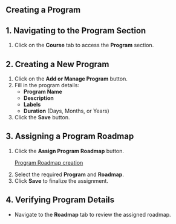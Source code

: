## **Creating a Program**  

## **1. Navigating to the Program Section**  
1. Click on the **Course** tab to access the **Program** section.  

## **2. Creating a New Program**  
1. Click on the **Add or Manage Program** button.  
2. Fill in the program details:  
   - **Program Name**  
   - **Description**  
   - **Labels**  
   - **Duration** (Days, Months, or Years)  
3. Click the **Save** button.  

## **3. Assigning a Program Roadmap**  
1. Click the **Assign Program Roadmap** button.
   <p><a href='/Home.md'>Program Roadmap creation</a></p>
3. Select the required **Program** and **Roadmap**.  
4. Click **Save** to finalize the assignment.  

## **4. Verifying Program Details**  
- Navigate to the **Roadmap** tab to review the assigned roadmap.  
